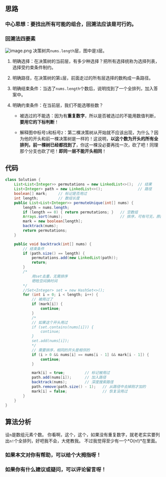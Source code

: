 ## 思路
### 中心思想：要找出所有可能的组合，回溯法应该是可行的。

### 回溯法四要素
![image.png](https://pic.leetcode-cn.com/1600399890-NLmVTc-image.png)
决策树共`nums.length`层，图中是`3`层。
<br>
1. 明确选择：在决策树的当前层，有多少种选择？把所有选择统称为选择列表，选择受约束条件制约。
 
2. 明确路径，在决策树的第`i`层，前面走过的所有层选择的数构成一条路径。

3. 明确结束条件：当选了`nums.length`个数后，说明找到了一个全排列，加入答案中。

4. 明确约束条件：在当前层，我们不能选哪些数？
    - 被选过的不能选：因为有**重复数字**，所以是否被选过的不能用数值判断，**要用它的下标判断**！
    
    - 解释图中标号`1`和标号`2`：第二棵决策树从开始就不应该出现，为什么？因为他的开头和前一棵决策树是一样的！这说明，**以这个数为开头的所有全排列，前一棵树已经都找到了**，你这一棵没必要再找一次，砍了吧！同理那个分支也砍了吧！**即同一层不能开头相同**！


## 代码

```java
class Solution {
    List<List<Integer>> permutations = new LinkedList<>();  // 结果
    List<Integer> path = new LinkedList<>();                // 路径
    boolean[] mark;     // 标记是否用过
    int length;         // 数组长度
    public List<List<Integer>> permuteUnique(int[] nums) {
        length = nums.length;
        if (length == 0) { return permutations; }   // 空数组
        Arrays.sort(nums);                          // 排序，可有可无，原因见后文注释
        mark = new boolean[length];                 
        backtrack(nums);
        return permutations;
    }

    public void backtrack(int[] nums) {
        // 结束条件
        if (path.size() == length) {
            permutations.add(new LinkedList(path));
            return;
        }
        /* 
            用set去重，无需排序
            牺牲空间换时间
        */
        //Set<Integer> set = new HashSet<>();
        for (int i = 0; i < length; i++) {
            // 被用过了
            if (mark[i]) {
                continue;
            }
            /*
            // 如果这个开头用过
            if (set.contains(nums[i])) {
                continue;
            }
            set.add(nums[i]);
            */
            // 需要排序，相同的开头是相邻的
            if (i > 0 && nums[i] == nums[i - 1] && mark[i - 1]) {
                continue;
            }

            mark[i] = true;         // 标记被用过
            path.add(nums[i]);      // 加入路径
            backtrack(nums);        // 深度搜索路径
            path.remove(path.size() - 1);   // 从路径中去掉刚才加的
            mark[i] = false;                // 恢复没用过
        }
    }
}
```
## 算法分析
设`n`是数组元素个数。
你看啊，这个，这个，如果没有重复数字，就老老实实要列出`n!`个全排列，好吧我不会，大佬教我。
不过我觉得至少有一个*O(n!)*在里面。
### 如果本文对你有帮助，可以给个大拇指呀！
### 如果你有什么建议或疑问，可以评论留言呀！